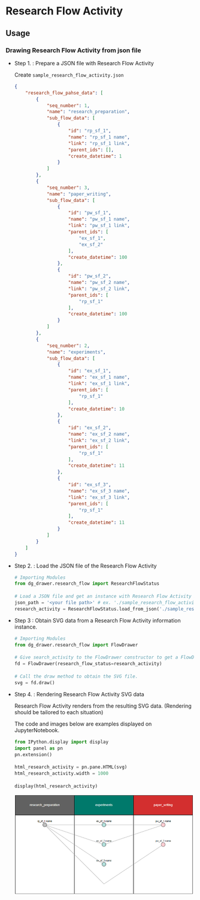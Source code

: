 # Research Flow Activity

## Usage

### Drawing Research Flow Activity from json file

* Step 1. : Prepare a JSON file with Research Flow Activity

    Create `sample_research_flow_activity.json`

    ```json
    {
        "research_flow_pahse_data": [
            {
                "seq_number": 1,
                "name": "research_preparation",
                "sub_flow_data": [
                    {
                        "id": "rp_sf_1",
                        "name": "rp_sf_1 name",
                        "link": "rp_sf_1 link",
                        "parent_ids": [],
                        "create_datetime": 1
                    }
                ]
            },
            {
                "seq_number": 3,
                "name": "paper_writing",
                "sub_flow_data": [
                    {
                        "id": "pw_sf_1",
                        "name": "pw_sf_1 name",
                        "link": "pw_sf_1 link",
                        "parent_ids": [
                            "ex_sf_1",
                            "ex_sf_2"
                        ],
                        "create_datetime": 100
                    },
                    {
                        "id": "pw_sf_2",
                        "name": "pw_sf_2 name",
                        "link": "pw_sf_2 link",
                        "parent_ids": [
                            "rp_sf_1"
                        ],
                        "create_datetime": 100
                    }
                ]
            },
            {
                "seq_number": 2,
                "name": "experiments",
                "sub_flow_data": [
                    {
                        "id": "ex_sf_1",
                        "name": "ex_sf_1 name",
                        "link": "ex_sf_1 link",
                        "parent_ids": [
                            "rp_sf_1"
                        ],
                        "create_datetime": 10
                    },
                    {
                        "id": "ex_sf_2",
                        "name": "ex_sf_2 name",
                        "link": "ex_sf_2 link",
                        "parent_ids": [
                            "rp_sf_1"
                        ],
                        "create_datetime": 11
                    },
                    {
                        "id": "ex_sf_3",
                        "name": "ex_sf_3 name",
                        "link": "ex_sf_3 link",
                        "parent_ids": [
                            "rp_sf_1"
                        ],
                        "create_datetime": 11
                    }
                ]
            }
        ]
    }
    ```

* Step 2. : Load the JSON file of the Research Flow Activity

    ```python
    # Importing Modules
    from dg_drawer.research_flow import ResearchFlowStatus

    # Load a JSON file and get an instance with Research Flow Activity information
    json_path = '<your file path>' # ex. './sample_research_flow_activity.json'
    research_activity = ResearchFlowStatus.load_from_json('./sample_research_flow_activity.json')
    ```

* Step 3 : Obtain SVG data from a Research Flow Activity information instance.

    ```python
    # Importing Modules
    from dg_drawer.research_flow import FlowDrawer

    # Give search_activity to the FlowDrawer constructor to get a FlowDrawer instance
    fd = FlowDrawer(research_flow_status=research_activity)

    # Call the draw method to obtain the SVG file.
    svg = fd.draw()
    ```

* Step 4. : Rendering Research Flow Activity SVG data

    Research Flow Activity renders from the resulting SVG data. (Rendering should be tailored to each situation)

    The code and images below are examples displayed on JupyterNotebook.

    ```python
    from IPython.display import display
    import panel as pn
    pn.extension()

    html_research_activity = pn.pane.HTML(svg)
    html_research_activity.width = 1000

    display(html_research_activity)
    ```

    ![Research Flow Activity image](./image/render_research_activity.png)